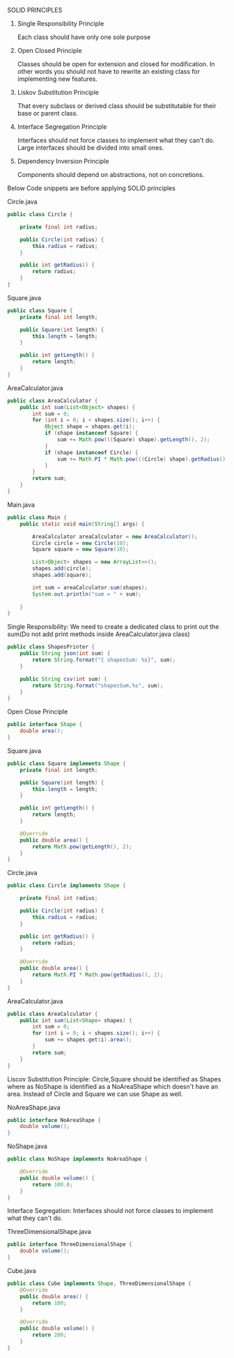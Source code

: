 SOLID PRINCIPLES

1) Single Responsibility Principle
    
    Each class should have only one sole purpose

2) Open Closed Principle
    
    Classes should be open for extension and closed for modification. 
    In other words you should not have to rewrite an existing class for implementing new features.
    
3) Liskov Substitution Principle

    That every subclass or derived class should be substitutable for their base or parent class.
    
4) Interface Segregation Principle

    Interfaces should not force classes to implement what they can't do. Large interfaces should be divided into small ones.

5) Dependency Inversion Principle

    Components should depend on abstractions, not on concretions.

Below Code snippets are before applying SOLID principles

Circle.java
~~~java
public class Circle {

    private final int radius;

    public Circle(int radius) {
        this.radius = radius;
    }

    public int getRadius() {
        return radius;
    }
}
~~~

Square.java
~~~java
public class Square {
    private final int length;

    public Square(int length) {
        this.length = length;
    }

    public int getLength() {
        return length;
    }
}
~~~

AreaCalculator.java
~~~java
public class AreaCalculator {
    public int sum(List<Object> shapes) {
        int sum = 0;
        for (int i = 0; i < shapes.size(); i++) {
            Object shape = shapes.get(i);
            if (shape instanceof Square) {
                sum += Math.pow(((Square) shape).getLength(), 2);
            }
            if (shape instanceof Circle) {
                sum += Math.PI * Math.pow(((Circle) shape).getRadius(), 2);
            }
        }
        return sum;
    }
}
~~~

Main.java
~~~java
public class Main {
    public static void main(String[] args) {

        AreaCalculator areaCalculator = new AreaCalculator();
        Circle circle = new Circle(10);
        Square square = new Square(10);

        List<Object> shapes = new ArrayList<>();
        shapes.add(circle);
        shapes.add(square);

        int sum = areaCalculator.sum(shapes);
        System.out.println("sum = " + sum);
        
    }
}
~~~

Single Responsibility: We need to create a dedicated class to print out the sum(Do not add print methods inside AreaCalculator.java class)

~~~java
public class ShapesPrinter {
    public String json(int sum) {
        return String.format("{ shapesSum: %s}", sum);
    }

    public String csv(int sum) {
        return String.format("shapesSum,%s", sum);
    }
}
~~~

Open Close Principle

~~~java
public interface Shape {
    double area();
}
~~~

Square.java
~~~java
public class Square implements Shape {
    private final int length;

    public Square(int length) {
        this.length = length;
    }

    public int getLength() {
        return length;
    }

    @Override
    public double area() {
        return Math.pow(getLength(), 2);
    }
}
~~~

Circle.java
~~~java
public class Circle implements Shape {

    private final int radius;

    public Circle(int radius) {
        this.radius = radius;
    }

    public int getRadius() {
        return radius;
    }

    @Override
    public double area() {
        return Math.PI * Math.pow(getRadius(), 2);
    }
}
~~~

AreaCalculator.java
~~~java
public class AreaCalculator {
    public int sum(List<Shape> shapes) {
        int sum = 0;
        for (int i = 0; i < shapes.size(); i++) {
            sum += shapes.get(i).area();
        }
        return sum;
    }
}
~~~

Liscov Substitution Principle: Circle,Square should be identified as Shapes where as NoShape is identified as a NoAreaShape which doesn't have an area. Instead of Circle and Square we can use Shape as well.

NoAreaShape.java
~~~java
public interface NoAreaShape {
    double volume();
}
~~~

NoShape.java
~~~java
public class NoShape implements NoAreaShape {

    @Override
    public double volume() {
        return 100.0;
    }
}
~~~

Interface Segregation: Interfaces should not force classes to implement what they can't do.

ThreeDimensionalShape.java
~~~java
public interface ThreeDimensionalShape {
    double volume();
}
~~~

Cube.java
~~~java
public class Cube implements Shape, ThreeDimensionalShape {
    @Override
    public double area() {
        return 100;
    }

    @Override
    public double volume() {
        return 200;
    }
}
~~~